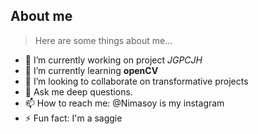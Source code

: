 
## About me

> Here are some things about me...

- 🔭 I’m currently working on project *JGPCJH*
- 🌱 I’m currently learning **openCV**
- 👯 I’m looking to collaborate on transformative projects
- 💬 Ask me deep questions.
- 📫 How to reach me: @Nimasoy is my instagram
- ⚡ Fun fact: I'm a saggie
